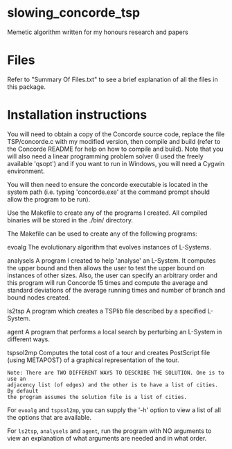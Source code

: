 slowing_concorde_tsp
====================

Memetic algorithm written for my honours research and papers


Files
=====
Refer to "Summary Of Files.txt" to see a brief explanation of all the files in this
package.


Installation instructions
=========================

You will need to obtain a copy of the Concorde source code, replace the file
TSP/concorde.c with my modified version, then compile and build (refer to the
Concorde README for help on how to compile and build). Note that you will also
need a linear programming problem solver (I used the freely available 'qsopt')
and if you want to run in Windows, you will need a Cygwin environment.

You will then need to ensure the concorde executable is located in the system
path (i.e. typing 'concorde.exe' at the command prompt should allow the program
to be run).

Use the Makefile to create any of the programs I created. All compiled binaries
will be stored in the ./bin/ directory.

The Makefile can be used to create any of the following programs:

evoalg
	The evolutionary algorithm that evolves instances of L-Systems.

analysels
	A program I created to help 'analyse' an L-System. It computes the upper bound
	and then allows the user to test the upper bound on instances of other sizes.
	Also, the user can specify an arbitrary order and this program will run
	Concorde 15 times and compute the average and standard deviations of the
	average running times and number of branch and bound nodes created.

ls2tsp
	A program which creates a TSPlib file described by a specified L-System.

agent
	A program that performs a local search by perturbing an L-System in different
	ways.

tspsol2mp
	Computes the total cost of a tour and creates PostScript file (using METAPOST)
	of a graphical representation of the tour.

	Note: There are TWO DIFFERENT WAYS TO DESCRIBE THE SOLUTION. One is to use an
	adjacency list (of edges) and the other is to have a list of cities. By default
	the program assumes the solution file is a list of cities.


For ``evoalg`` and ``tspsol2mp``, you can supply the '-h' option to view a list of all the options
that are available.

For ``ls2tsp``, ``analysels`` and ``agent``, run the program with NO arguments to view an explanation
of what arguments are needed and in what order.




